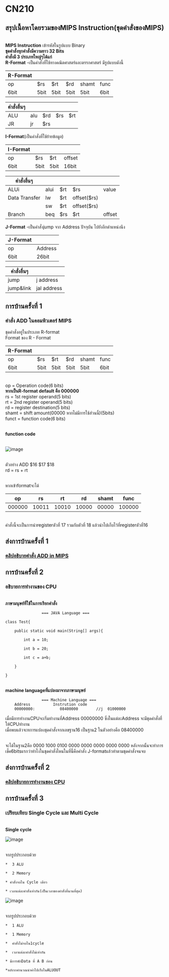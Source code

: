 # CN210
## สรุปเนื้อหาโดยรวมของMIPS Instruction(ชุดคำสั่งของMIPS)
<br>**MIPS  Instruction** เข้ารหัสในรูปแบบ Binary
<br>**ชุดคำสั่งทุกคำสั่งมีความยาว 32 Bits**
<br>**คำสั่งมี 3 ประเภทใหญ่ๆได้แก่**
<br>**R-Format** -เป็นคำสั่งที่ใช้ทางคณิตศาสตร์และตรรกศาสตร์ มีรูปแบบดังนี้

|**R-Format**|     |     |     |     |     |
|------------|-----|-----|-----|-----|-----|
|     op     | $rs | $rt | $rd |shamt|func |
|     6bit   | 5bit| 5bit| 5bit|5bit |6bit |

 |**คำสั่งอื่นๆ**|     |     |     |     |     
 |------------|-----|-----|-----|-----|
 |ALU         | alu | $rd | $rs | $rt |     
 |JR          | jr  | $rs |     |     |     

**I-Format**(เป็นคำสั่งที่ใช้ย้ายข้อมูล)

|**I-Format**|     |     |     |
|------------|-----|-----|-----|
|     op     | $rs | $rt | offset |
|     6bit   | 5bit| 5bit| 16bit  |

|**คำสั่งอื่นๆ**    |     |     |        |         | 
|------------|-----|-----|---------|--------|
|ALUi        |alui | $rt | $rs     | value   |
|Data Transfer | lw | $rt | offset($rs)  |   |
|             |  sw | $rt | offset($rs)  |   |
|Branch      |  beq | $rs | $rt | offset |   | 

**J-Format** -เป็นคำสั่งjump จาก Address ปัจจุบัน ไปยังอีกตำแหน่งนึง

|**J-Format**|     |
|------------|-----|
|     op     | Address |
|     6bit   | 26bit|

|**คำสั่งอื่นๆ**    |           |
|------------|------------|
| jump       |  j address|
| jump&link  |jal address|

## การบ้านครั้งที่ 1

### คำสั่ง ADD ในคอมพิวเตอร์ MIPS

ชุดคำสั่งอยู่ในประเภท R-format
<br>Format ของ R - Format

|**R-Format**|     |     |     |     |     |
|------------|-----|-----|-----|-----|-----|
|     op     | $rs | $rt | $rd |shamt|func |
|     6bit   | 5bit| 5bit| 5bit|5bit |6bit |

<br>op = Operation code(6 bits)
<br>**หากเป็นR-format default คือ 000000**
<br>rs = 1st register operand(5 bits)
<br>rt = 2nd register operand(5 bits)
<br>rd = register destination(5 bits)
<br>shamt = shift amount(00000 หากไม่มีการใช้ส่วนนี้)(5bits)
<br>funct = function code(6 bits)

<br>**function code**

<br>![image](https://i.stack.imgur.com/QwYfS.gif)

<br>ตัวอย่าง ADD $16 $17 $18
<br> rd = rs + rt

<br>หากเข้าformatจะได้

|op  | rs  |  rt | rd  | shamt  | func  |
----- | ----- | ----- | ----- | ----- | ----- |
| 000000 | 10011 | 10010 | 10000 | 00000 | 100000 |

<br>คำสั่งนี้จะเป็นการนำregisterตัวที่ 17 รวมกับตัวที่ 18 แล้วนำไปเก็บไว้ที่registerตัวที่16

## ส่งการบ้านครั้งที่ 1

### [คลิปอธิบายคำสั่ง ADD in MIPS](https://drive.google.com/file/d/1e2wFgEWxxR-G7eHH0iZLWzz-NmiGx2iD/view?usp=sharing)

## การบ้านครั้งที่ 2

### อธิบายการทำงานของ CPU

<br>**ภาษามนุษย์ที่ใช้ในการเรียกคำสั่ง**


                    === JAVA Language ===

    class Test{

        public static void main(String[] args){
    
            int a = 10;
        
            int b = 20;
        
            int c = a+b;
        
        }
    
    }
 <br>**machine languageที่แปลงมาจากภาษามนุษย์**
 
 
                    === Machine Language ===
        Address          Instrution code
        00000000:           08400000        //j  01000000
        
เมื่อมีการทำงานCPUจะเริ่มทำงานที่Address 00000000 ซึ่งในแต่ละAddress จะมีชุดคำสั่งที่ให้CPUทำงาน
<br>เมื่อพบแล้วจะทการแปลงชุดคำสั่งจากเลขฐาน16 เป็นฐาน2 ในตัวอย่างคือ 08400000

<br>จะได้ในฐาน2คือ 0000 1000 0100 0000 0000 0000 0000 0000
หลังจากนั้นจะทำการเช็ค6bitsแรกว่าทำไงในชุดคำสั่งไหนในที่นี้คือคำสั่ง J-formatแล้วทำตามชุดคำสั่งจนจบ

## ส่งการบ้านครั้งที่ 2

### [คลิปอธิบายการทำงานของ CPU](https://youtu.be/Js-kAyI459E)

## การบ้านครั้งที่ 3

### เปรียบเทียบ Single Cycle และ Multi Cycle 

<br>**Single cycle**

![image](https://cseweb.ucsd.edu/~j2lau/cs141/single_cycle_cpu_datapath.png)

<br>จากรูปประกอบด้วย

    *  3 ALU

    *  2 Memory

    * คำสั่งจบใน Cycle เดียว

    * เวลาแต่ละคำสั่งเท่ากัน(เป็นเวลาของคำสั่งที่นานที่สุด)

![image](https://people.cs.pitt.edu/~don/coe1502/current/Unit4a/fig548.jpg)

<br>จากรูปประกอบด้วย

    *  1 ALU 
    
    *  1 Memory 
    
    *  คำสั่งไม่จบใน1cycle
    
    *  เวลาแต่ละคำสั่งไม่เท่ากัน
    
    * มีการพักData ที่ A B ก่อน
    
    *หลังากคำนวณนำค่าไปเก็บในALUOUT




